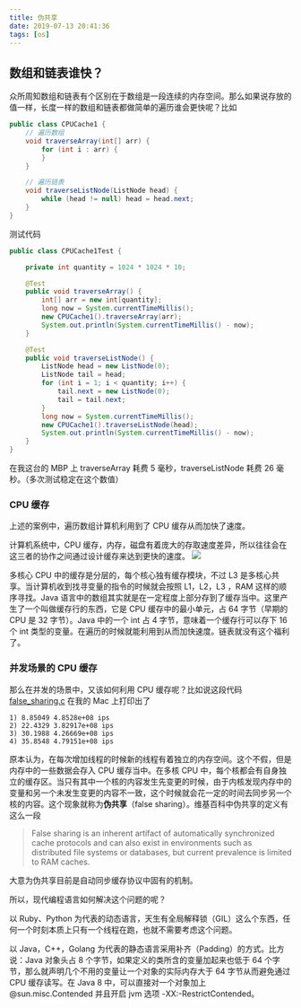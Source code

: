 ```yaml
---
title: 伪共享 
date: 2019-07-13 20:41:36
tags: [os]
---
```


## 数组和链表谁快？
众所周知数组和链表有个区别在于数组是一段连续的内存空间。那么如果说存放的值一样，长度一样的数组和链表都做简单的遍历谁会更快呢？比如
```Java
public class CPUCache1 {
    // 遍历数组
    void traverseArray(int[] arr) {
        for (int i : arr) {
        }
    }

    // 遍历链表
    void traverseListNode(ListNode head) {
        while (head != null) head = head.next;
    }
}
```
测试代码
```java
public class CPUCache1Test {

    private int quantity = 1024 * 1024 * 10;

    @Test
    public void traverseArray() {
        int[] arr = new int[quantity];
        long now = System.currentTimeMillis();
        new CPUCache1().traverseArray(arr);
        System.out.println(System.currentTimeMillis() - now);
    }

    @Test
    public void traverseListNode() {
        ListNode head = new ListNode(0);
        ListNode tail = head;
        for (int i = 1; i < quantity; i++) {
            tail.next = new ListNode(0);
            tail = tail.next;
        }
        long now = System.currentTimeMillis();
        new CPUCache1().traverseListNode(head);
        System.out.println(System.currentTimeMillis() - now);
    }
}
```
在我这台的 MBP 上 traverseArray 耗费 5 毫秒，traverseListNode 耗费 26 毫秒。（多次测试稳定在这个数值）

### CPU 缓存
上述的案例中，遍历数组计算机利用到了 CPU 缓存从而加快了速度。

计算机系统中，CPU 缓存，内存，磁盘有着庞大的存取速度差异，所以往往会在这三者的协作之间通过设计缓存来达到更快的速度。
![](http://ww1.sinaimg.cn/large/a67b702fly1g4ymsscbp6j207q0abjrq.jpg)

多核心 CPU 中的缓存是分层的，每个核心独有缓存模块，不过 L3 是多核心共享。当计算机收到找寻变量的指令的时候就会按照 L1，L2，L3 ，RAM 这样的顺序寻找。Java 语言中的数组其实就是在一定程度上部分存到了缓存当中。这里产生了一个叫做缓存行的东西，它是 CPU 缓存中的最小单元，占 64 字节（早期的 CPU 是 32 字节）。Java 中的一个 int 占 4 字节，意味着一个缓存行可以存下 16 个 int 类型的变量。在遍历的时候就能利用到从而加快速度。链表就没有这个福利了。

### 并发场景的 CPU 缓存
那么在并发的场景中，又该如何利用 CPU 缓存呢？比如说这段代码 [false_sharing.c](https://github.com/razertory/c-code-lab/blob/master/multithread/false_sharing.c) 在我的 Mac 上打印出了
```shell
1) 8.85049 4.8528e+08 ips
2) 22.4329 3.82917e+08 ips
3) 30.1988 4.26669e+08 ips
4) 35.8548 4.79151e+08 ips
```
原本认为，在每次增加线程的时候新的线程有着独立的内存空间。这个不假，但是内存中的一些数据会存入 CPU 缓存当中。在多核 CPU 中，每个核都会有自身独立的缓存区。当只有其中一个核的内容发生先变更的时候，由于内核发现内存中的变量和另一个未发生变更的内容不一致，这个时候就会花一定的时间去同步另一个核的内容。这个现象就称为**伪共享**（false sharing）。维基百科中伪共享的定义有这么一段

> False sharing is an inherent artifact of automatically synchronized cache protocols and can also exist in environments such as distributed file systems or databases, but current prevalence is limited to RAM caches.

大意为伪共享目前是自动同步缓存协议中固有的机制。

所以，现代编程语言如何解决这个问题的呢？

以 Ruby、Python 为代表的动态语言，天生有全局解释锁（GIL）这么个东西，任何一个时刻本质上只有一个线程在跑，也就不需要考虑这个问题。

以 Java，C++，Golang 为代表的静态语言采用补齐（Padding）的方式。比方说：Java 对象头占 8 个字节，如果定义的类所含的变量加起来也低于 64 个字节，那么就声明几个不用的变量让一个对象的实际内存大于 64 字节从而避免通过 CPU 缓存读写。在 Java 8 中，可以直接对一个对象加上 @sun.misc.Contended 并且开启 jvm 选项 -XX:-RestrictContended。
